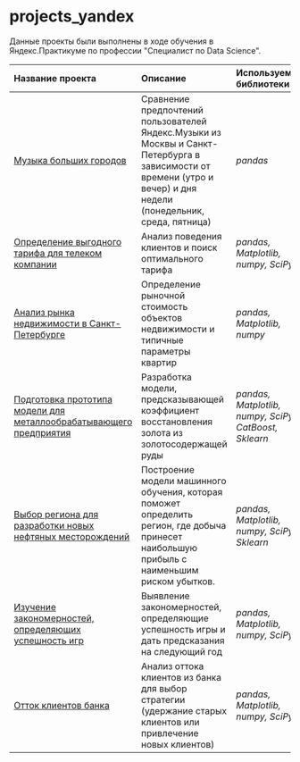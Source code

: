 # projects_yandex

Данные проекты были выполнены в ходе обучения в Яндекс.Практикуме по профессии "Специалист по Data Science".

| Название проекта | Описание | Используемые библиотеки | 
| :---------------------- | :---------------------- | :---------------------- |
| [Музыка больших городов](big_cities_music) | Сравнение предпочтений пользователей Яндекс.Музыки из Москвы и Санкт-Петербурга в зависимости от времени (утро и вечер) и дня недели (понедельник, среда, пятница)| *pandas* |
| [Определение выгодного тарифа для телеком компании](project-telecom) | Анализ поведения клиентов и поиск оптимального тарифа| *pandas, Matplotlib, numpy, SciPy* |
| [Aнализ рынка недвижимости в Санкт-Петербурге](project-real_estate) | Определение рыночной стоимость объектов недвижимости и типичные параметры квартир | *pandas, Matplotlib, numpy* |
| [Подготовка прототипа модели для металлообрабатывающего предприятия](project-gold_ore) |Разработка модели, предсказывающей коэффициент восстановления золота из золотосодержащей руды | *pandas, Matplotlib, numpy, SciPy, CatBoost, Sklearn* |
| [Выбор региона для разработки новых нефтяных месторождений](project-geo) |Построение модели машинного обучения, которая поможет определить регион, где добыча принесет наибольшую прибыль с наименьшим риском убытков. | *pandas, Matplotlib, numpy, SciPy, Sklearn* |
| [Изучение закономерностей, определяющих успешность игр](project-games) |Выявление закономерностей, определяющие успешность игры и дать предсказания на следующий год | *pandas, Matplotlib, numpy, SciPy* |
| [Отток клиентов банка](project-bank_clients) | Анализ оттока клиентов из банка для выбор стратегии (удержание старых клиентов или привлечение новых клиентов)| *pandas, Matplotlib, numpy, SciPy* |
